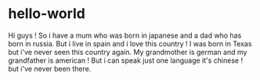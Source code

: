 # hello-world


Hi guys !
So i have a mum who was born in japanese and a dad who has born in russia. But i live in spain and i love  this country !
I was born in Texas but i've never seen this country again. My grandmother is german and my grandfather is american ! 
But i can speak just one language it's chinese ! but i've never been there.
